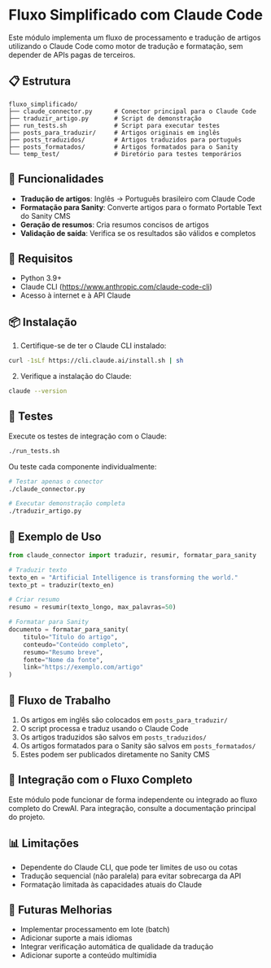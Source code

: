 # Fluxo Simplificado com Claude Code

Este módulo implementa um fluxo de processamento e tradução de artigos utilizando o Claude Code como motor de tradução e formatação, sem depender de APIs pagas de terceiros.

## 📋 Estrutura

```
fluxo_simplificado/
├── claude_connector.py      # Conector principal para o Claude Code
├── traduzir_artigo.py       # Script de demonstração
├── run_tests.sh             # Script para executar testes
├── posts_para_traduzir/     # Artigos originais em inglês
├── posts_traduzidos/        # Artigos traduzidos para português
├── posts_formatados/        # Artigos formatados para o Sanity
└── temp_test/               # Diretório para testes temporários
```

## 🚀 Funcionalidades

- **Tradução de artigos**: Inglês → Português brasileiro com Claude Code
- **Formatação para Sanity**: Converte artigos para o formato Portable Text do Sanity CMS
- **Geração de resumos**: Cria resumos concisos de artigos
- **Validação de saída**: Verifica se os resultados são válidos e completos

## 🔧 Requisitos

- Python 3.9+
- Claude CLI (https://www.anthropic.com/claude-code-cli)
- Acesso à internet e à API Claude

## 📦 Instalação

1. Certifique-se de ter o Claude CLI instalado:
```bash
curl -1sLf https://cli.claude.ai/install.sh | sh
```

2. Verifique a instalação do Claude:
```bash
claude --version
```

## 🧪 Testes

Execute os testes de integração com o Claude:

```bash
./run_tests.sh
```

Ou teste cada componente individualmente:

```bash
# Testar apenas o conector
./claude_connector.py

# Executar demonstração completa
./traduzir_artigo.py
```

## 🌟 Exemplo de Uso

```python
from claude_connector import traduzir, resumir, formatar_para_sanity

# Traduzir texto
texto_en = "Artificial Intelligence is transforming the world."
texto_pt = traduzir(texto_en)

# Criar resumo
resumo = resumir(texto_longo, max_palavras=50)

# Formatar para Sanity
documento = formatar_para_sanity(
    titulo="Título do artigo", 
    conteudo="Conteúdo completo", 
    resumo="Resumo breve",
    fonte="Nome da fonte",
    link="https://exemplo.com/artigo"
)
```

## 📂 Fluxo de Trabalho

1. Os artigos em inglês são colocados em `posts_para_traduzir/`
2. O script processa e traduz usando o Claude Code
3. Os artigos traduzidos são salvos em `posts_traduzidos/`
4. Os artigos formatados para o Sanity são salvos em `posts_formatados/`
5. Estes podem ser publicados diretamente no Sanity CMS

## 🔄 Integração com o Fluxo Completo

Este módulo pode funcionar de forma independente ou integrado ao fluxo completo do CrewAI. Para integração, consulte a documentação principal do projeto.

## 📊 Limitações

- Dependente do Claude CLI, que pode ter limites de uso ou cotas
- Tradução sequencial (não paralela) para evitar sobrecarga da API
- Formatação limitada às capacidades atuais do Claude

## 🔮 Futuras Melhorias

- Implementar processamento em lote (batch)
- Adicionar suporte a mais idiomas
- Integrar verificação automática de qualidade da tradução
- Adicionar suporte a conteúdo multimídia 